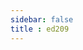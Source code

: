 ```yaml
---
sidebar: false
title : ed209
---
```


<ClientOnly>
<glsl-example type='ed209'></glsl-example>
</ClientOnly>